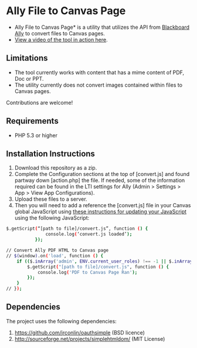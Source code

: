 Ally File to Canvas Page
==============================

* Ally File to Canvas Page* is a utility that utilizes the API from [Blackboard Ally](https://www.blackboard.com/accessibility/blackboard-ally.html) to convert files to Canvas pages. 
* [View a video of the tool in action here](https://www.youtube.com/watch?v=j4ssfY_PVqE).
  
Limitations
-----------

* The tool currently works with content that has a mime content of PDF, Doc or PPT. 
* The utility currently does not convert images contained within files to Canvas pages.  

Contributions are welcome! 


Requirements
------------

* PHP 5.3 or higher 

Installation Instructions
------------

1. Download this repository as a zip.
2. Complete the Configuration sections at the top of [convert.js] and found partway down [action.php] the file. If needed, some of the information required can be found in the LTI settings for Ally (Admin > Settings > App > View App Configurations). 
3. Upload these files to a server. 
4. Then you will need to add a reference the [convert.js] file in your Canvas global JavaScript using [these instructions for updating your JavaScript](https://community.canvaslms.com/docs/DOC-10862-4214724282) using the following JavaScript: 

```sh
$.getScript(“[path to file]/convert.js”, function () {
               console.log(‘convert.js loaded’);
           });

// Convert Ally PDF HTML to Canvas page
// $(window).on('load', function () {
    if (($.inArray('admin', ENV.current_user_roles) !== -1 || $.inArray('teacher', ENV.current_user_roles) !== -1) && document.location.href.indexOf('/files') > -1) {
        $.getScript("[path to file]/convert.js", function () {
            console.log('PDF to Canvas Page Ran');
        });
    }
// }); 
```


Dependencies
------------

The project uses the following dependencies: 

1. https://github.com/jrconlin/oauthsimple (BSD licence)
2. http://sourceforge.net/projects/simplehtmldom/ (MIT License)
